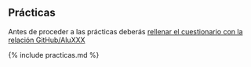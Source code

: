 ## Prácticas

Antes de proceder a las prácticas deberás [rellenar el cuestionario con la relación GitHub/AluXXX](https://campusingenieriaytecnologia2425.ull.es/mod/assign/view.php?id=5572)

{% include practicas.md %}